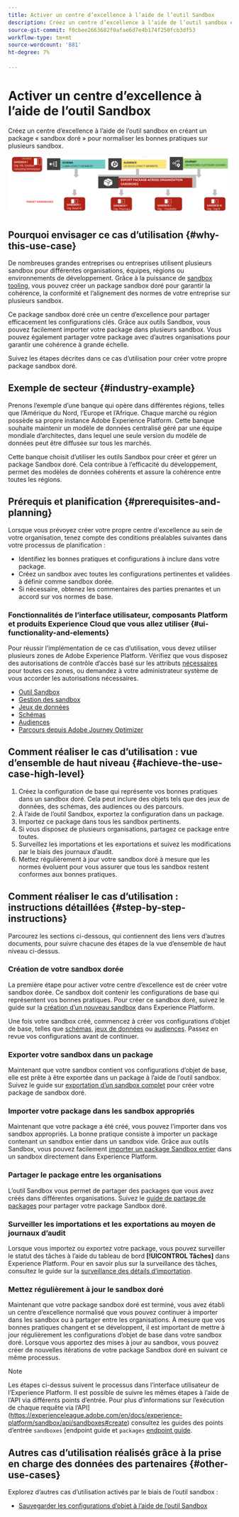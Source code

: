 ```yaml
---
title: Activer un centre d’excellence à l’aide de l’outil Sandbox
description: Créez un centre d’excellence à l’aide de l’outil sandbox en créant un package « sandbox doré » pour normaliser les bonnes pratiques sur plusieurs sandbox.
source-git-commit: f0cbee2663682f0afae6d7e4b174f250fcb3df53
workflow-type: tm+mt
source-wordcount: '881'
ht-degree: 7%

---
```


# Activer un centre d’excellence à l’aide de l’outil Sandbox

Créez un centre d’excellence à l’aide de l’outil sandbox en créant un package « sandbox doré » pour normaliser les bonnes pratiques sur plusieurs sandbox.

![Présentation de l’exportation de packages dans différentes organisations](../images/use-cases/packages-across-orgs.png)

## Pourquoi envisager ce cas d’utilisation {#why-this-use-case}

De nombreuses grandes entreprises ou entreprises utilisent plusieurs sandbox pour différentes organisations, équipes, régions ou environnements de développement. Grâce à la puissance de [sandbox tooling](../ui/sandbox-tooling.md), vous pouvez créer un package sandbox doré pour garantir la cohérence, la conformité et l’alignement des normes de votre entreprise sur plusieurs sandbox.

Ce package sandbox doré crée un centre d’excellence pour partager efficacement les configurations clés. Grâce aux outils Sandbox, vous pouvez facilement importer votre package dans plusieurs sandbox. Vous pouvez également partager votre package avec d’autres organisations pour garantir une cohérence à grande échelle.

Suivez les étapes décrites dans ce cas d’utilisation pour créer votre propre package sandbox doré.

## Exemple de secteur {#industry-example}

Prenons l’exemple d’une banque qui opère dans différentes régions, telles que l’Amérique du Nord, l’Europe et l’Afrique. Chaque marché ou région possède sa propre instance Adobe Experience Platform. Cette banque souhaite maintenir un modèle de données centralisé géré par une équipe mondiale d’architectes, dans lequel une seule version du modèle de données peut être diffusée sur tous les marchés.

Cette banque choisit d’utiliser les outils Sandbox pour créer et gérer un package Sandbox doré. Cela contribue à l’efficacité du développement, permet des modèles de données cohérents et assure la cohérence entre toutes les régions.

## Prérequis et planification {#prerequisites-and-planning}

Lorsque vous prévoyez créer votre propre centre d&#39;excellence au sein de votre organisation, tenez compte des conditions préalables suivantes dans votre processus de planification :

- Identifiez les bonnes pratiques et configurations à inclure dans votre package.
- Créez un sandbox avec toutes les configurations pertinentes et validées à définir comme sandbox dorée.
- Si nécessaire, obtenez les commentaires des parties prenantes et un accord sur vos normes de base.

### Fonctionnalités de l’interface utilisateur, composants Platform et produits Experience Cloud que vous allez utiliser {#ui-functionality-and-elements}

Pour réussir l’implémentation de ce cas d’utilisation, vous devez utiliser plusieurs zones de Adobe Experience Platform. Vérifiez que vous disposez des autorisations de contrôle d’accès basé sur les attributs [ nécessaires](../../access-control/abac/overview.md) pour toutes ces zones, ou demandez à votre administrateur système de vous accorder les autorisations nécessaires.

- [Outil Sandbox](../ui/sandbox-tooling.md)
- [Gestion des sandbox](../ui/user-guide.md)
- [Jeux de données](../../catalog/datasets/overview.md)
- [Schémas](../../xdm//home.md)
- [Audiences](../../segmentation/home.md)
- [Parcours depuis Adobe Journey Optimizer](https://experienceleague.adobe.com/en/docs/journey-optimizer/using/orchestrate-journeys/journey)

## Comment réaliser le cas d’utilisation : vue d’ensemble de haut niveau {#achieve-the-use-case-high-level}

1. Créez la configuration de base qui représente vos bonnes pratiques dans un sandbox doré. Cela peut inclure des objets tels que des jeux de données, des schémas, des audiences ou des parcours.
2. À l’aide de l’outil Sandbox, exportez la configuration dans un package.
3. Importez ce package dans tous les sandbox pertinents.
4. Si vous disposez de plusieurs organisations, partagez ce package entre toutes.
5. Surveillez les importations et les exportations et suivez les modifications par le biais des journaux d’audit.
6. Mettez régulièrement à jour votre sandbox doré à mesure que les normes évoluent pour vous assurer que tous les sandbox restent conformes aux bonnes pratiques.

## Comment réaliser le cas d’utilisation : instructions détaillées {#step-by-step-instructions}

Parcourez les sections ci-dessous, qui contiennent des liens vers d’autres documents, pour suivre chacune des étapes de la vue d’ensemble de haut niveau ci-dessus.

### Création de votre sandbox dorée

La première étape pour activer votre centre d’excellence est de créer votre sandbox dorée. Ce sandbox doit contenir les configurations de base qui représentent vos bonnes pratiques. Pour créer ce sandbox doré, suivez le guide sur la [création d’un nouveau sandbox](../ui/user-guide.md#create-a-new-sandbox) dans Experience Platform.

Une fois votre sandbox créé, commencez à créer vos configurations d’objet de base, telles que [schémas](../../xdm/ui/resources/schemas.md#create-a-new-schema), [jeux de données](../../catalog/datasets/user-guide.md#create-a-dataset) ou [audiences](../../segmentation/ui/segment-builder.md). Passez en revue vos configurations avant de continuer.

### Exporter votre sandbox dans un package

Maintenant que votre sandbox contient vos configurations d’objet de base, elle est prête à être exportée dans un package à l’aide de l’outil sandbox. Suivez le guide sur [exportation d’un sandbox complet](../ui/sandbox-tooling.md#export-an-entire-sandbox) pour créer votre package de sandbox doré.

### Importer votre package dans les sandbox appropriés

Maintenant que votre package a été créé, vous pouvez l’importer dans vos sandbox appropriés. La bonne pratique consiste à importer un package contenant un sandbox entier dans un sandbox vide. Grâce aux outils Sandbox, vous pouvez facilement [importer un package Sandbox entier](../../sandboxes/ui/sandbox-tooling.md#import-the-entire-sandbox-package) dans un sandbox directement dans Experience Platform.

### Partager le package entre les organisations

L’outil Sandbox vous permet de partager des packages que vous avez créés dans différentes organisations. Suivez le [guide de partage de packages](../../sandboxes/ui/sharing-packages-across-orgs.md) pour partager votre package Sandbox doré.

### Surveiller les importations et les exportations au moyen de journaux d’audit

Lorsque vous importez ou exportez votre package, vous pouvez surveiller le statut des tâches à l’aide du tableau de bord **[!UICONTROL Tâches]** dans Experience Platform. Pour en savoir plus sur la surveillance des tâches, consultez le guide sur la [surveillance des détails d’importation](../../sandboxes/ui/sandbox-tooling.md#monitor-import-details).

### Mettez régulièrement à jour le sandbox doré

Maintenant que votre package sandbox doré est terminé, vous avez établi un centre d’excellence normalisé que vous pouvez continuer à importer dans les sandbox ou à partager entre les organisations. À mesure que vos bonnes pratiques changent et se développent, il est important de mettre à jour régulièrement les configurations d’objet de base dans votre sandbox doré. Lorsque vous apportez des mises à jour au sandbox, vous pouvez créer de nouvelles itérations de votre package Sandbox doré en suivant ce même processus.

>[!NOTE]
>
> Les étapes ci-dessus suivent le processus dans l’interface utilisateur de l’Experience Platform. Il est possible de suivre les mêmes étapes à l’aide de l’API via différents points d’entrée. Pour plus d’informations sur l’exécution de chaque requête via l’API](https://experienceleague.adobe.com/en/docs/experience-platform/sandbox/api/sandboxes#create) consultez les guides des points d’entrée `sandboxes` [endpoint guide et `packages` [endpoint guide](https://experienceleague.adobe.com/en/docs/experience-platform/sandbox/sandbox-tooling-api/packages).

## Autres cas d’utilisation réalisés grâce à la prise en charge des données des partenaires {#other-use-cases}

Explorez d’autres cas d’utilisation activés par le biais de l’outil sandbox :

- [Sauvegarder les configurations d’objet à l’aide de l’outil Sandbox](./backup-object-configuration.md)
